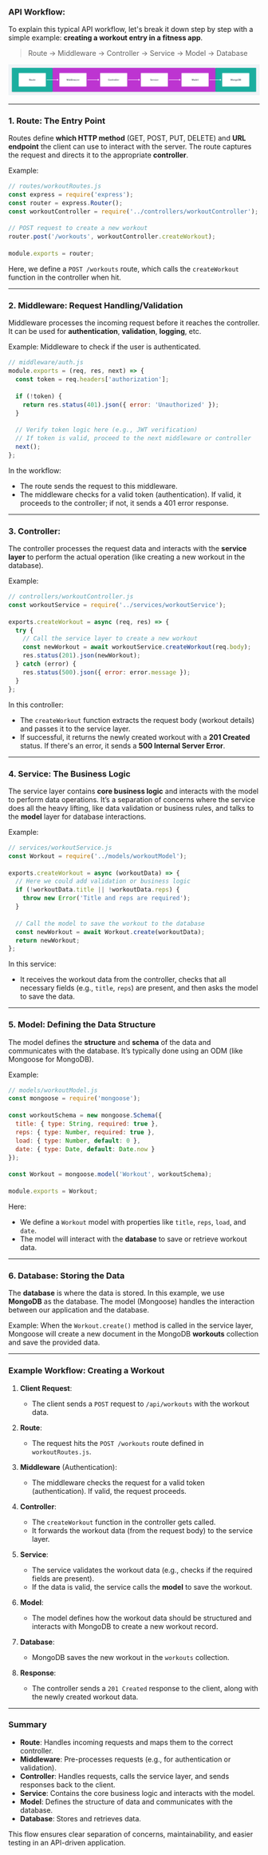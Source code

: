 ### API Workflow:

To explain this typical API workflow, let's break it down step by step with a simple example: **creating a workout entry in a fitness app**.

> Route → Middleware → Controller → Service → Model → Database

![](./img/data-flow-testing.png)

---

### 1. **Route**: The Entry Point

Routes define **which HTTP method** (GET, POST, PUT, DELETE) and **URL endpoint** the client can use to interact with the server. The route captures the request and directs it to the appropriate **controller**.

Example:
```js
// routes/workoutRoutes.js
const express = require('express');
const router = express.Router();
const workoutController = require('../controllers/workoutController');

// POST request to create a new workout
router.post('/workouts', workoutController.createWorkout);

module.exports = router;
```

Here, we define a `POST /workouts` route, which calls the `createWorkout` function in the controller when hit.

---

### 2. **Middleware**: Request Handling/Validation

Middleware processes the incoming request before it reaches the controller. It can be used for **authentication**, **validation**, **logging**, etc.

Example: Middleware to check if the user is authenticated.
```js
// middleware/auth.js
module.exports = (req, res, next) => {
  const token = req.headers['authorization'];

  if (!token) {
    return res.status(401).json({ error: 'Unauthorized' });
  }

  // Verify token logic here (e.g., JWT verification)
  // If token is valid, proceed to the next middleware or controller
  next();
};
```

In the workflow:
- The route sends the request to this middleware.
- The middleware checks for a valid token (authentication). If valid, it proceeds to the controller; if not, it sends a 401 error response.

---

### 3. **Controller**:

The controller processes the request data and interacts with the **service layer** to perform the actual operation (like creating a new workout in the database).

Example:
```js
// controllers/workoutController.js
const workoutService = require('../services/workoutService');

exports.createWorkout = async (req, res) => {
  try {
    // Call the service layer to create a new workout
    const newWorkout = await workoutService.createWorkout(req.body);
    res.status(201).json(newWorkout);
  } catch (error) {
    res.status(500).json({ error: error.message });
  }
};
```

In this controller:
- The `createWorkout` function extracts the request body (workout details) and passes it to the service layer.
- If successful, it returns the newly created workout with a **201 Created** status. If there's an error, it sends a **500 Internal Server Error**.

---

### 4. **Service**: The Business Logic

The service layer contains **core business logic** and interacts with the model to perform data operations. It’s a separation of concerns where the service does all the heavy lifting, like data validation or business rules, and talks to the **model** layer for database interactions.

Example:
```js
// services/workoutService.js
const Workout = require('../models/workoutModel');

exports.createWorkout = async (workoutData) => {
  // Here we could add validation or business logic
  if (!workoutData.title || !workoutData.reps) {
    throw new Error('Title and reps are required');
  }

  // Call the model to save the workout to the database
  const newWorkout = await Workout.create(workoutData);
  return newWorkout;
};
```

In this service:
- It receives the workout data from the controller, checks that all necessary fields (e.g., `title`, `reps`) are present, and then asks the model to save the data.

---

### 5. **Model**: Defining the Data Structure

The model defines the **structure** and **schema** of the data and communicates with the database. It’s typically done using an ODM (like Mongoose for MongoDB).

Example:
```js
// models/workoutModel.js
const mongoose = require('mongoose');

const workoutSchema = new mongoose.Schema({
  title: { type: String, required: true },
  reps: { type: Number, required: true },
  load: { type: Number, default: 0 },
  date: { type: Date, default: Date.now }
});

const Workout = mongoose.model('Workout', workoutSchema);

module.exports = Workout;
```

Here:
- We define a `Workout` model with properties like `title`, `reps`, `load`, and `date`.
- The model will interact with the **database** to save or retrieve workout data.

---

### 6. **Database**: Storing the Data

The **database** is where the data is stored. In this example, we use **MongoDB** as the database. The model (Mongoose) handles the interaction between our application and the database.

Example:
When the `Workout.create()` method is called in the service layer, Mongoose will create a new document in the MongoDB **workouts** collection and save the provided data.

---

### Example Workflow: Creating a Workout

1. **Client Request**: 
   - The client sends a `POST` request to `/api/workouts` with the workout data.
   
2. **Route**: 
   - The request hits the `POST /workouts` route defined in `workoutRoutes.js`.
   
3. **Middleware** (Authentication):
   - The middleware checks the request for a valid token (authentication). If valid, the request proceeds.

4. **Controller**:
   - The `createWorkout` function in the controller gets called.
   - It forwards the workout data (from the request body) to the service layer.

5. **Service**:
   - The service validates the workout data (e.g., checks if the required fields are present).
   - If the data is valid, the service calls the **model** to save the workout.

6. **Model**:
   - The model defines how the workout data should be structured and interacts with MongoDB to create a new workout record.

7. **Database**:
   - MongoDB saves the new workout in the `workouts` collection.

8. **Response**:
   - The controller sends a `201 Created` response to the client, along with the newly created workout data.

---

### Summary

- **Route**: Handles incoming requests and maps them to the correct controller.
- **Middleware**: Pre-processes requests (e.g., for authentication or validation).
- **Controller**: Handles requests, calls the service layer, and sends responses back to the client.
- **Service**: Contains the core business logic and interacts with the model.
- **Model**: Defines the structure of data and communicates with the database.
- **Database**: Stores and retrieves data.

This flow ensures clear separation of concerns, maintainability, and easier testing in an API-driven application.